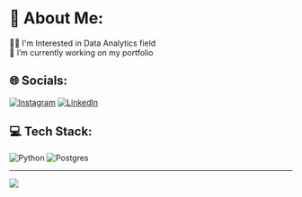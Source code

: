 # 💫 About Me:
👨‍💻 I'm Interested in Data Analytics field<br>🌱 I’m currently working on my portfolio


## 🌐 Socials:
[![Instagram](https://img.shields.io/badge/Instagram-%23E4405F.svg?logo=Instagram&logoColor=white)](https://instagram.com/bintangbaguus) [![LinkedIn](https://img.shields.io/badge/LinkedIn-%230077B5.svg?logo=linkedin&logoColor=white)](https://linkedin.com/in/bintangbaguus) 

## 💻 Tech Stack:
![Python](https://img.shields.io/badge/python-3670A0?style=for-the-badge&logo=python&logoColor=ffdd54) ![Postgres](https://img.shields.io/badge/postgres-%23316192.svg?style=for-the-badge&logo=postgresql&logoColor=white)

---
[![](https://visitcount.itsvg.in/api?id=bntngbgs&icon=0&color=0)](https://visitcount.itsvg.in)


<!---
bntngbgs/bntngbgs is a ✨ special ✨ repository because its `README.md` (this file) appears on your GitHub profile.
You can click the Preview link to take a look at your changes.
--->
